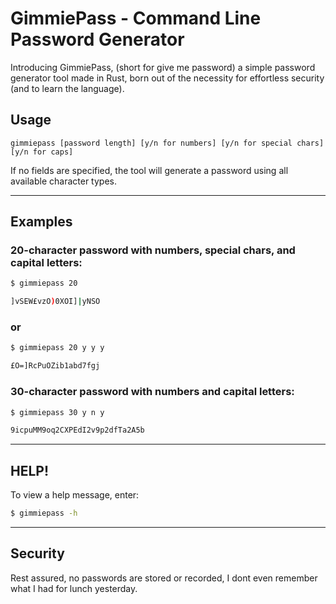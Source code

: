 # GimmiePass - Command Line Password Generator

Introducing GimmiePass, (short for give me password) a simple password generator tool made in Rust, born out of the necessity for effortless security (and to learn the language).

## Usage

```
gimmiepass [password length] [y/n for numbers] [y/n for special chars] [y/n for caps]
```

If no fields are specified, the tool will generate a password using all available character types.

---
## Examples

### 20-character password with numbers, special chars, and capital letters:

```sh
$ gimmiepass 20

]vSEW£vzO)0XOI]|yNSO
```

### or

```sh
$ gimmiepass 20 y y y

£O=]RcPuOZib1abd7fgj
```

### 30-character password with numbers and capital letters:

```sh
$ gimmiepass 30 y n y

9icpuMM9oq2CXPEdI2v9p2dfTa2A5b
```

---

## HELP!

To view a help message, enter:

```sh
$ gimmiepass -h
```

---

## Security

Rest assured, no passwords are stored or recorded, I dont even remember what I had for lunch yesterday. 
